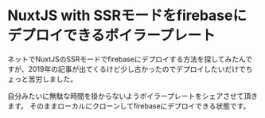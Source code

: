 # NuxtJS with SSRモードをfirebaseにデプロイできるボイラープレート

ネットでNuxtJSのSSRモードでfirebaseにデプロイする方法を探してみたんですが、2019年の記事が出てくるけど少し古かったのでデプロイしたいだけでちょっと苦労しました。

自分みたいに無駄な時間を掛からないようボイラープレートをシェアさせて頂きます。
そのままローカルにクローンしてfirebaseにデプロイできる状態です。
